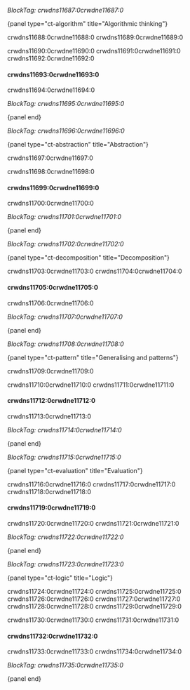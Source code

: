 *BlockTag: crwdns11687:0crwdne11687:0*

{panel type="ct-algorithm" title="Algorithmic thinking"}

crwdns11688:0crwdne11688:0 crwdns11689:0crwdne11689:0

crwdns11690:0crwdne11690:0 crwdns11691:0crwdne11691:0 crwdns11692:0crwdne11692:0

#### crwdns11693:0crwdne11693:0

crwdns11694:0crwdne11694:0

*BlockTag: crwdns11695:0crwdne11695:0*

{panel end}

*BlockTag: crwdns11696:0crwdne11696:0*

{panel type="ct-abstraction" title="Abstraction"}

crwdns11697:0crwdne11697:0

crwdns11698:0crwdne11698:0

#### crwdns11699:0crwdne11699:0

crwdns11700:0crwdne11700:0

*BlockTag: crwdns11701:0crwdne11701:0*

{panel end}

*BlockTag: crwdns11702:0crwdne11702:0*

{panel type="ct-decomposition" title="Decomposition"}

crwdns11703:0crwdne11703:0 crwdns11704:0crwdne11704:0

#### crwdns11705:0crwdne11705:0

crwdns11706:0crwdne11706:0

*BlockTag: crwdns11707:0crwdne11707:0*

{panel end}

*BlockTag: crwdns11708:0crwdne11708:0*

{panel type="ct-pattern" title="Generalising and patterns"}

crwdns11709:0crwdne11709:0

crwdns11710:0crwdne11710:0 crwdns11711:0crwdne11711:0

#### crwdns11712:0crwdne11712:0

crwdns11713:0crwdne11713:0

*BlockTag: crwdns11714:0crwdne11714:0*

{panel end}

*BlockTag: crwdns11715:0crwdne11715:0*

{panel type="ct-evaluation" title="Evaluation"}

crwdns11716:0crwdne11716:0 crwdns11717:0crwdne11717:0 crwdns11718:0crwdne11718:0

#### crwdns11719:0crwdne11719:0

crwdns11720:0crwdne11720:0 crwdns11721:0crwdne11721:0

*BlockTag: crwdns11722:0crwdne11722:0*

{panel end}

*BlockTag: crwdns11723:0crwdne11723:0*

{panel type="ct-logic" title="Logic"}

crwdns11724:0crwdne11724:0 crwdns11725:0crwdne11725:0 crwdns11726:0crwdne11726:0 crwdns11727:0crwdne11727:0 crwdns11728:0crwdne11728:0 crwdns11729:0crwdne11729:0

crwdns11730:0crwdne11730:0 crwdns11731:0crwdne11731:0

#### crwdns11732:0crwdne11732:0

crwdns11733:0crwdne11733:0 crwdns11734:0crwdne11734:0

*BlockTag: crwdns11735:0crwdne11735:0*

{panel end}